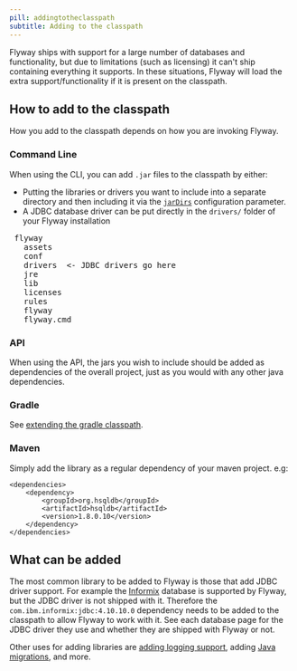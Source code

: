 ```yaml
---
pill: addingtotheclasspath
subtitle: Adding to the classpath
---
```


Flyway ships with support for a large number of databases and functionality, but due to limitations (such as licensing) it can't ship containing everything it supports. 
In these situations, Flyway will load the extra support/functionality if it is present on the classpath.

## How to add to the classpath

How you add to the classpath depends on how you are invoking Flyway.

### Command Line

When using the CLI, you can add `.jar` files to the classpath by either:
- Putting the libraries or drivers you want to include into a separate directory and then including it via the [`jarDirs`](</Configuration/Flyway Namespace/Flyway Jar Dirs Setting>) configuration parameter.
- A JDBC database driver can be put directly in the `drivers/` folder of your Flyway installation

<pre class="filetree"><i class="fa fa-folder-open"></i> flyway
  <i class="fa fa-folder-open"></i> assets
  <i class="fa fa-folder-open"></i> conf
  <i class="fa fa-folder-open"></i> drivers <i class="fa fa-long-arrow-left"></i> <- JDBC drivers go here
  <i class="fa fa-folder-open"></i> jre
  <i class="fa fa-folder-open"></i> lib
  <i class="fa fa-folder-open"></i> licenses
  <i class="fa fa-folder-open"></i> rules
  <i class="fa fa-file"></i> flyway
  <i class="fa fa-file"></i> flyway.cmd
</pre>

### API

When using the API, the jars you wish to include should be added as dependencies of the overall project, just as you would with any other java dependencies.

### Gradle

See [extending the gradle classpath](<Usage/Gradle Task#extending-the-default-classpath>).

### Maven

Simply add the library as a regular dependency of your maven project. e.g:

```
<dependencies>
    <dependency>
        <groupId>org.hsqldb</groupId>
        <artifactId>hsqldb</artifactId>
        <version>1.8.0.10</version>
    </dependency>
</dependencies>
```

## What can be added

The most common library to be added to Flyway is those that add JDBC driver support. For example the [Informix](<Database Driver Reference/Informix>) database is supported by Flyway, but the JDBC driver is not shipped with it. Therefore the `com.ibm.informix:jdbc:4.10.10.0` dependency needs to be added to the classpath to allow Flyway to work with it. See each database page for the JDBC driver they use and whether they are shipped with Flyway or not.


Other uses for adding libraries are [adding logging support](<Usage/Command Line#output>), adding [Java migrations](https://documentation.red-gate.com/flyway/flyway-concepts/migrations/java-based-migrations), and more.
